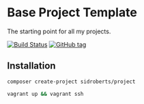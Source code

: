 # Base Project Template

The starting point for all my projects.

[![Build Status](https://travis-ci.org/SidRoberts/project.svg?branch=master)](https://travis-ci.org/SidRoberts/project)
[![GitHub tag](https://img.shields.io/github/tag/sidroberts/project.svg?maxAge=2592000)]()



## Installation

```bash
composer create-project sidroberts/project

vagrant up && vagrant ssh
```
